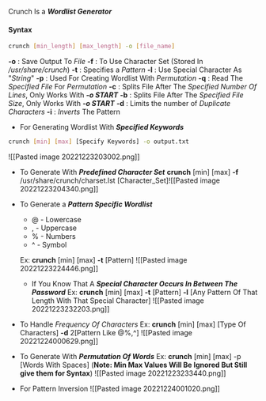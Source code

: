 Crunch Is a ***Wordlist Generator*** 

#### Syntax

```sh
crunch [min_length] [max_length] -o [file_name]
```

**-o** : Save Output To *File*
**-f** : To Use Character Set (Stored In */usr/share/crunch*)
**-t** : Specifies a *Pattern*
**-l** : Use Special Character As "*String*"
**-p** : Used For Creating Wordlist With *Permutation*
**-q** : Read The *Specified File* For *Permutation*
**-c** : Splits File After The *Specified Number Of Lines*, Only Works With ***-o START***
**-b** : Splits File After The *Specified File Size*, Only Works With ***-o START***
**-d** : Limits the number of *Duplicate Characters*
**-i** : *Inverts* The Pattern


- For Generating Wordlist With ***Specified Keywords***
```sh
crunch [min] [max] [Specify Keywords] -o output.txt
```
![[Pasted image 20221223203002.png]]


- To Generate With ***Predefined Character Set***
	**crunch** [min]  [max] **-f** /usr/share/crunch/charset.lst [Character_Set]![[Pasted image 20221223204340.png]]


- To Generate a ***Pattern Specific Wordlist***
	- @ - Lowercase
	- , - Uppercase
	- % - Numbers
	- ^ - Symbol

	Ex: **crunch** [min]  [max] **-t** [Pattern] ![[Pasted image 20221223224446.png]]

	- If You Know That A ***Special Character Occurs In Between The Password***
		Ex: **crunch** [min]  [max] **-t** [Pattern] **-l** [Any Pattern Of That Length With That Special Character]
![[Pasted image 20221223232203.png]]

- To Handle *Frequency Of Characters*
	Ex: **crunch** [min]  [max]  [Type Of Characters] **-d** 2[Pattern Like @%,^]
	![[Pasted image 20221224000629.png]]

- To Generate With ***Permutation Of Words***
	Ex: **crunch** [min] [max] -p [Words With Spaces] (**Note: Min Max Values Will Be Ignored But Still give them for Syntax**)
	![[Pasted image 20221223233440.png]]


- For Pattern Inversion
![[Pasted image 20221224001020.png]]